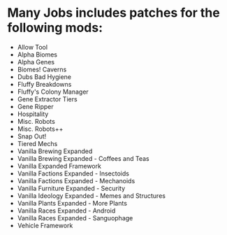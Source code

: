 # Many Jobs includes patches for the following mods:

- Allow Tool
- Alpha Biomes
- Alpha Genes
- Biomes! Caverns
- Dubs Bad Hygiene
- Fluffy Breakdowns
- Fluffy's Colony Manager
- Gene Extractor Tiers
- Gene Ripper
- Hospitality
- Misc. Robots
- Misc. Robots++
- Snap Out!
- Tiered Mechs
- Vanilla Brewing Expanded
- Vanilla Brewing Expanded - Coffees and Teas
- Vanilla Expanded Framework
- Vanilla Factions Expanded - Insectoids
- Vanilla Factions Expanded - Mechanoids
- Vanilla Furniture Expanded - Security
- Vanilla Ideology Expanded - Memes and Structures
- Vanilla Plants Expanded - More Plants
- Vanilla Races Expanded - Android
- Vanilla Races Expanded - Sanguophage
- Vehicle Framework
